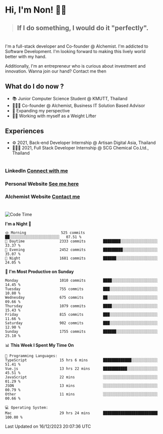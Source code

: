 # Hi, I'm Non! 🖐🏻

> ## If I do something, I would do it "perfectly".

#

I'm a full-stack developer and Co-founder @ Alchemist. I'm addicted to Software Development. I'm looking forward to making this lively world better with my hand.

Additionally, I'm an entrepreneur who is curious about investment and innovation. Wanna join our hand? Contact me then

## What do I do now ?

- 📚 Junior Computer Science Student @ KMUTT, Thailand
- 🧑🏻‍💻 Co-founder @ Alchemist, Business IT Solution Based Advisor
- 🌈 Expanding my perspective
- 🏋🏻 Working with myself as a Weight Lifter

## Experiences

- ⚙️ 2021, Back-end Developer Internship @ Artisan Digital Asia, Thailand
- 🧑🏻‍💻 2021, Full Stack Developer Internship @ SCG Chemical Co.Ltd., Thailand

#

### LinkedIn [Connect with me](https://www.linkedin.com/in/non-nontra/)

### Personal Website [See me here](https://nonnontra.com/)

### Alchemist Website [Contact me](https://alchemist-softwarehouse.co/)

#

<!--START_SECTION:waka-->
![Code Time](http://img.shields.io/badge/Code%20Time-3%2C424%20hrs%2052%20mins-blue)

**I'm a Night 🦉** 

```text
🌞 Morning                525 commits         ██░░░░░░░░░░░░░░░░░░░░░░░   07.51 % 
🌆 Daytime                2333 commits        ████████░░░░░░░░░░░░░░░░░   33.37 % 
🌃 Evening                2452 commits        █████████░░░░░░░░░░░░░░░░   35.07 % 
🌙 Night                  1681 commits        ██████░░░░░░░░░░░░░░░░░░░   24.05 % 
```
📅 **I'm Most Productive on Sunday** 

```text
Monday                   1010 commits        ████░░░░░░░░░░░░░░░░░░░░░   14.45 % 
Tuesday                  755 commits         ███░░░░░░░░░░░░░░░░░░░░░░   10.80 % 
Wednesday                675 commits         ██░░░░░░░░░░░░░░░░░░░░░░░   09.66 % 
Thursday                 1079 commits        ████░░░░░░░░░░░░░░░░░░░░░   15.43 % 
Friday                   815 commits         ███░░░░░░░░░░░░░░░░░░░░░░   11.66 % 
Saturday                 902 commits         ███░░░░░░░░░░░░░░░░░░░░░░   12.90 % 
Sunday                   1755 commits        ██████░░░░░░░░░░░░░░░░░░░   25.10 % 
```


📊 **This Week I Spent My Time On** 

```text
💬 Programming Languages: 
TypeScript               15 hrs 6 mins       █████████████░░░░░░░░░░░░   51.41 % 
Vue.js                   13 hrs 22 mins      ███████████░░░░░░░░░░░░░░   45.51 % 
JavaScript               22 mins             ░░░░░░░░░░░░░░░░░░░░░░░░░   01.29 % 
JSON                     13 mins             ░░░░░░░░░░░░░░░░░░░░░░░░░   00.79 % 
Other                    11 mins             ░░░░░░░░░░░░░░░░░░░░░░░░░   00.66 % 

💻 Operating System: 
Mac                      29 hrs 24 mins      █████████████████████████   100.00 % 
```


 Last Updated on 16/12/2023 20:07:36 UTC
<!--END_SECTION:waka-->
